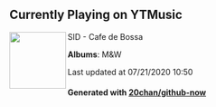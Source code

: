 ## Currently Playing on YTMusic

[<img align="left" width="100" src="https://lh3.googleusercontent.com/I9mA1S2xg38Rgb-CWP_R1YdUwEPnZ9EKZD6Gn6P0nxrCSv6TkbZwwRWF3uga8gF6N5PtxjvwZGSMZu3u">](https://music.youtube.com/channel/UC62CjlrklkrLDtbs5nfVsbw)

SID - Cafe de Bossa

**Albums**: M&W

Last updated at 07/21/2020 10:50

#### Generated with [20chan/github-now](https://github.com/20chan/github-now)


<!--
**20chan/20chan** is a ✨ _special_ ✨ repository because its `README.md` (this file) appears on your GitHub profile.

Here are some ideas to get you started:

- 🔭 I’m currently working on ...
- 🌱 I’m currently learning ...
- 👯 I’m looking to collaborate on ...
- 🤔 I’m looking for help with ...
- 💬 Ask me about ...
- 📫 How to reach me: ...
- 😄 Pronouns: ...
- ⚡ Fun fact: ...
-->
